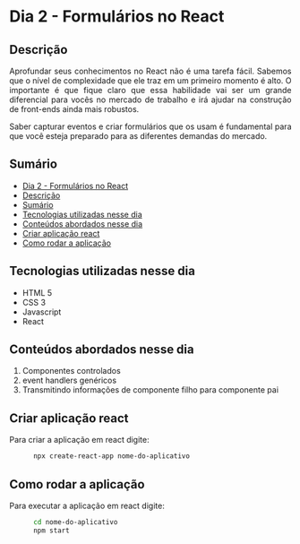# Dia 2 - Formulários no React

## Descrição
<p align="justify">
      Aprofundar seus conhecimentos no React não é uma tarefa fácil. Sabemos que o nível de complexidade que ele traz em um primeiro momento é alto. O importante é que fique claro que essa habilidade vai ser um grande diferencial para vocês no mercado de trabalho e irá ajudar na construção de front-ends ainda mais robustos.
</p>
<p align="justify">
      Saber capturar eventos e criar formulários que os usam é fundamental para que você esteja preparado para as diferentes demandas do mercado.
</p>


## Sumário
- [Dia 2 - Formulários no React](#dia-2---formulários-no-react)
- [Descrição](#descrição)
- [Sumário](#sumário)
- [Tecnologias utilizadas nesse dia](#tecnologias-utilizadas-nesse-dia)
- [Conteúdos abordados nesse dia](#conteúdos-abordados-nesse-dia)
- [Criar aplicação react](#criar-aplicação-react)
- [Como rodar a aplicação](#como-rodar-a-aplicação)

## Tecnologias utilizadas nesse dia
- HTML 5
- CSS 3
- Javascript
- React

## Conteúdos abordados nesse dia
1. Componentes controlados
2. event handlers genéricos
3. Transmitindo informações de componente filho para componente pai

## Criar aplicação react
<p align="justify">
      Para criar a aplicação em react digite:
</p>

```bash
      npx create-react-app nome-do-aplicativo
```

## Como rodar a aplicação
<p align="justify">
      Para executar a aplicação em react digite:
</p>

```bash
      cd nome-do-aplicativo
      npm start
```
